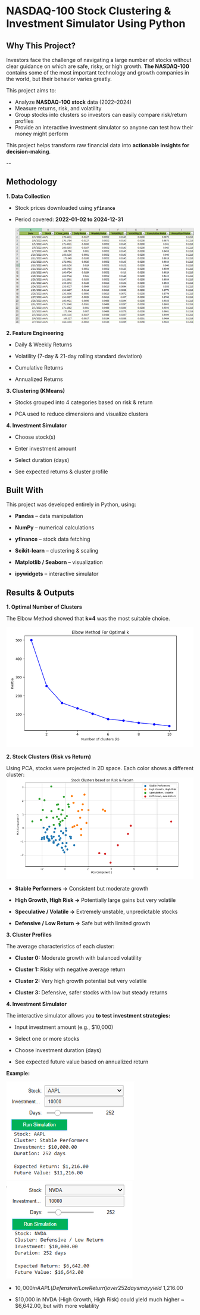 # NASDAQ-100 Stock Clustering & Investment Simulator Using Python

## Why This Project?

Investors face the challenge of navigating a large number of stocks without clear guidance on which are safe, risky, or high growth. **The NASDAQ-100** contains some of the most important technology and growth companies in the world, but their behavior varies greatly.

This project aims to:

- Analyze **NASDAQ-100 stock** data (2022–2024)
- Measure returns, risk, and volatility
- Group stocks into clusters so investors can easily compare risk/return profiles
- Provide an interactive investment simulator so anyone can test how their money might perform

This project helps transform raw financial data into **actionable insights for decision-making**.

--
## Methodology

**1. Data Collection**

- Stock prices downloaded using **`yfinance`**

- Period covered: **2022-01-02 to 2024-12-31**

  ![Data](Data/Dataset.PNG)

**2. Feature Engineering**

- Daily & Weekly Returns

- Volatility (7-day & 21-day rolling standard deviation)

- Cumulative Returns

- Annualized Returns

**3. Clustering (KMeans)**

- Stocks grouped into 4 categories based on risk & return

- PCA used to reduce dimensions and visualize clusters

**4. Investment Simulator**

- Choose stock(s)

- Enter investment amount

- Select duration (days)

- See expected returns & cluster profile

## Built With

This project was developed entirely in Python, using:

 - **Pandas**
 – data manipulation

- **NumPy**
 – numerical calculations

- **yfinance**
 – stock data fetching

- **Scikit-learn**
 – clustering & scaling

- **Matplotlib / Seaborn**
 – visualization

- **ipywidgets**
 – interactive simulator

## Results & Outputs

**1. Optimal Number of Clusters**

The Elbow Method showed that **k=4** was the most suitable choice.

![Elbow Method](Results/elbow_method.png)


**2. Stock Clusters (Risk vs Return)**

Using PCA, stocks were projected in 2D space. Each color shows a different cluster:
![Stock Clusters](Results/cluster_profiles_preview.png)

- **Stable Performers →** Consistent but moderate growth

- **High Growth, High Risk →** Potentially large gains but very volatile

- **Speculative / Volatile →** Extremely unstable, unpredictable stocks

- **Defensive / Low Return →** Safe but with limited growth


**3. Cluster Profiles**

The average characteristics of each cluster:


- **Cluster 0:** Moderate growth with balanced volatility

- **Cluster 1:** Risky with negative average return

- **Cluster 2:** Very high growth potential but very volatile

- **Cluster 3:** Defensive, safer stocks with low but steady returns

**4. Investment Simulator**

The interactive simulator allows you **to test investment strategies:**

- Input investment amount (e.g., $10,000)

- Select one or more stocks

- Choose investment duration (days)

- See expected future value based on annualized return

**Example:**

![Simulator](Results/investment_simulator.png)
![Simulator2](Results/investment_simulator2.png)


- $10,000 in AAPL (Defensive / Low Return) over 252 days may yield ~$1,216.00

- $10,000 in NVDA (High Growth, High Risk) could yield much higher ~ $6,642.00, but with more volatility
